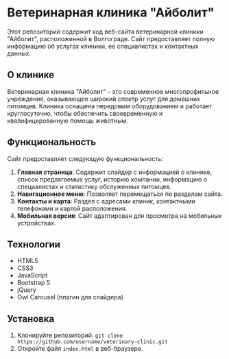 # Ветеринарная клиника "Айболит"

Этот репозиторий содержит код веб-сайта ветеринарной клиники "Айболит", расположенной в Волгограде. Сайт предоставляет полную информацию об услугах клиники, ее специалистах и контактных данных.

## О клинике

Ветеринарная клиника "Айболит" - это современное многопрофильное учреждение, оказывающее широкий спектр услуг для домашних питомцев. Клиника оснащена передовым оборудованием и работает круглосуточно, чтобы обеспечить своевременную и квалифицированную помощь животным.

## Функциональность

Сайт предоставляет следующую функциональность:

1. **Главная страница**: Содержит слайдер с информацией о клинике, список предлагаемых услуг, историю компании, информацию о специалистах и статистику обслуженных питомцев.
2. **Навигационное меню**: Позволяет перемещаться по разделам сайта.
3. **Контакты и карта**: Раздел с адресами клиник, контактными телефонами и картой расположения.
4. **Мобильная версия**: Сайт адаптирован для просмотра на мобильных устройствах.

## Технологии

- HTML5
- CSS3
- JavaScript
- Bootstrap 5
- jQuery
- Owl Carousel (плагин для слайдера)

## Установка

1. Клонируйте репозиторий: `git clone https://github.com/username/veterinary-clinic.git`
2. Откройте файл `index.html` в веб-браузере.
